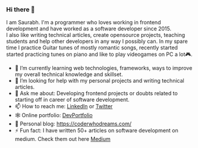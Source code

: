 ### Hi there 👋
I am Saurabh. I'm a programmer who loves working in frontend development and have worked as a software developer since 2015.     
I also like writing technical articles, create opensource projects, teaching students and help other developers in any way I possibly can.
In my spare time I practice Guitar tunes of mostly romantic songs, recently started started practicing tunes on piano and like to play videogames on PC a lot🎮.

- 🌱 I’m currently learning web technologies, frameworks, ways to improve my overall technical knowledge and skillset.
- 🤔 I’m looking for help with my personal projects and writing technical articles.
- 💬 Ask me about: Developing frontend projects or doubts related to starting off in career of software development.
- 📫 How to reach me: [LinkedIn](https://www.linkedin.com/in/saurabh-mhatre) or [Twitter](https://twitter.com/saurabhnative)
- 🕸 Online portfolio: [DevPortfolio](https://saurabhmhatre.netlify.app/)
- 📖 Personal blog: https://coderwhodreams.com/
- ⚡ Fun fact: I have written 50+ articles on software development on medium. Check them out here [Medium](https://medium.com/@smhatre59)

<!--
**smhatre59/smhatre59** is a ✨ _special_ ✨ repository because its `README.md` (this file) appears on your GitHub profile.

Here are some ideas to get you started:

- 🔭 I’m currently working on improving and adding new features to Crowdfire website, creating fun side projects and improving my blog's social media presence.
-->
